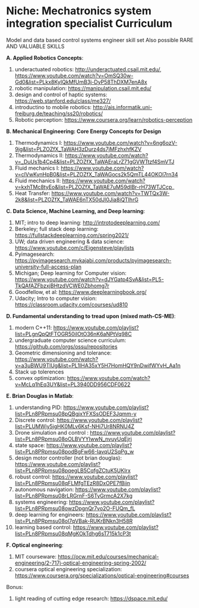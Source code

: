 # Niche: Mechatronics system integration specialist Curriculum

Model and data based control systems engineer skill set
Also possible RARE AND VALUABLE SKILLS

**A. Applied Robotics Concepts**:
1. underactuated robotics: http://underactuated.csail.mit.edu/, https://www.youtube.com/watch?v=OmSQ30w-Gd0&list=PLkx8KyIQkMfUmB3j-DyP58ThDXM7enA8x
2. robotic manipulation: https://manipulation.csail.mit.edu/
3. design and control of haptic systems: https://web.stanford.edu/class/me327/
4. introductino to mobile robotics: http://ais.informatik.uni-freiburg.de/teaching/ss20/robotics/
5. Robotic perception: https://www.coursera.org/learn/robotics-perception

**B. Mechanical Engineering: Core Energy Concepts for Design**
1. Thermodynamics I: https://www.youtube.com/watch?v=6ng6ozV-9jg&list=PLZOZfX_TaWAH3zDurz4ds7jMFzhxhfKZV
2. Thermodynamics II: https://www.youtube.com/watch?v=_DuUs1b4Cp4&list=PLZOZfX_TaWAEraLrZ71gGVWTtzf4SmVTJ
3. Fluid mechanics I: https://www.youtube.com/watch?v=clVwKynHpB0&list=PLZOZfX_TaWAGocs2k5QmTL44OKOl7rn34
4. Fluid mechanics II: https://www.youtube.com/watch?v=kxhTMc8tyEo&list=PLZOZfX_TaWAE7uM59dIBr-rH73WTJCcp_
5. Heat Transfer: https://www.youtube.com/watch?v=TWTQx3W-2k8&list=PLZOZfX_TaWAE6nTX50dJl0Jia8iQTIhrG

**C. Data Science, Machine Learning, and Deep learning**:
1.  MIT; intro to deep learning: http://introtodeeplearning.com/
2.  Berkeley; full stack deep learning: https://fullstackdeeplearning.com/spring2021/
3.  UW; data driven engineering & data science: https://www.youtube.com/c/Eigensteve/playlists
4.  Pyimagesearch: https://pyimagesearch.mykajabi.com/products/pyimagesearch-university-full-access-plan
5.  Michigan; Deep learning for Computer vision: https://www.youtube.com/watch?v=dJYGatp4SvA&list=PL5-TkQAfAZFbzxjBHtzdVCWE0Zbhomg7r
6.  Goodfellow, et al: https://www.deeplearningbook.org/
7.  Udacity; Intro to computer vision: https://classroom.udacity.com/courses/ud810

**D. Fundamental understanding to tread upon (mixed math-CS-ME)**:
1. modern C++11: https://www.youtube.com/playlist?list=PLgnQpQtFTOGR50iIOtO36nK6aNPtVq98C
2. undergraduate computer science curriculum: https://github.com/orgs/ossu/repositories
3. Geometric dimensioning and tolerance: https://www.youtube.com/watch?v=a3uBWU9TlUg&list=PL1IHA35xY5H7HomHQY9nDwifWYvH_Aa1n
4. Stack up tolerences
5. convex optimization: https://www.youtube.com/watch?v=McLq1hEq3UY&list=PL3940DD956CDF0622

**E. Brian Douglas in Matlab**:
1. understanding PID: https://www.youtube.com/playlist?list=PLn8PRpmsu08pQBgjxYFXSsODEF3Jqmm-y
2. Discrete control: https://www.youtube.com/playlist?list=PLUMWjy5jgHK0MLv6Ksf-NHi7Ur8NRNU4Z
3. Drone simulation and control : https://www.youtube.com/playlist?list=PLn8PRpmsu08oOLBVYYIwwN_nvuyUqEjrj
4. state space: https://www.youtube.com/playlist?list=PLn8PRpmsu08podBgFw66-IavqU2SqPg_w
5. design motor controller (not brian douglas): https://www.youtube.com/playlist?list=PLn8PRpmsu08pqegLB5CqfgZCtuK5UKIrx
6. robust control: https://www.youtube.com/playlist?list=PLn8PRpmsu08qFLMfgTEzR8DxOPE7fBiin
7. autonomous navigation: https://www.youtube.com/playlist?list=PLn8PRpmsu08rLRGrnF-S6TyGrmcA2X7kg
8. systems engineering: https://www.youtube.com/playlist?list=PLn8PRpmsu08owzDpgnQr7vo2O-FUQm_fL
9. deep learning for engineers: https://www.youtube.com/playlist?list=PLn8PRpmsu08ol7qVBak-RUKrBNkn3H58R
10. learning based control: https://www.youtube.com/playlist?list=PLn8PRpmsu08qMgKOkTdhg6sT715k1cP3t

**F. Optical engineering**:
1. MIT courseware: https://ocw.mit.edu/courses/mechanical-engineering/2-717j-optical-engineering-spring-2002/
2. coursera optical engineering specialization: https://www.coursera.org/specializations/optical-engineering#courses

Bonus: 
1. light reading of cutting edge research: https://dspace.mit.edu/
